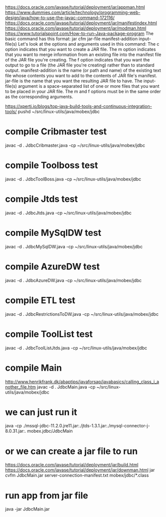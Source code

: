 https://docs.oracle.com/javase/tutorial/deployment/jar/appman.html
https://www.dummies.com/article/technology/programming-web-design/java/how-to-use-the-javac-command-172116/
https://docs.oracle.com/javase/tutorial/deployment/jar/manifestindex.html
https://docs.oracle.com/javase/tutorial/deployment/jar/modman.html
https://www.tutorialspoint.com/How-to-run-Java-package-program
The basic command has this format:
jar cfm jar-file manifest-addition input-file(s)
Let's look at the options and arguments used in this command:
The c option indicates that you want to create a JAR file.
The m option indicates that you want to merge information from an existing file into the manifest file of the JAR file you're creating.
The f option indicates that you want the output to go to a file (the JAR file you're creating) rather than to standard output.
manifest-addition is the name (or path and name) of the existing text file whose contents you want to add to the contents of JAR file's manifest.
jar-file is the name that you want the resulting JAR file to have.
The input-file(s) argument is a space-separated list of one or more files that you want to be placed in your JAR file.
The m and f options must be in the same order as the corresponding arguments.


https://xperti.io/blogs/top-java-build-tools-and-continuous-integration-tools/
pushd ~/src/linux-utils/java/mobex/jdbc
# compile Cribmaster test
javac -d . JdbcCribmaster.java -cp ~/src/linux-utils/java/mobex/jdbc
# compile Toolboss test
javac -d . JdbcToolBoss.java -cp ~/src/linux-utils/java/mobex/jdbc
# compile Jtds test
javac -d . JdbcJtds.java -cp ~/src/linux-utils/java/mobex/jdbc
# compile MySqlDW test
javac -d . JdbcMySqlDW.java -cp ~/src/linux-utils/java/mobex/jdbc
# compile AzureDW test
javac -d . JdbcAzureDW.java -cp ~/src/linux-utils/java/mobex/jdbc
# compile ETL test
javac -d . JdbcRestrictionsToDW.java -cp ~/src/linux-utils/java/mobex/jdbc
# compile ToolList test
javac -d . JdbcToolListJtds.java -cp ~/src/linux-utils/java/mobex/jdbc

# compile Main 
http://www.henrikfrank.dk/abaptips/javaforsap/javabasics/calling_class_i_another_file.htm
javac -d . JdbcMain.java -cp ~/src/linux-utils/java/mobex/jdbc
# we can just run it
java -cp ./mssql-jdbc-11.2.0.jre11.jar:./jtds-1.3.1.jar:./mysql-connector-j-8.0.31.jar:. mobex.jdbc/JdbcMain
# or we can create a jar file to run
https://docs.oracle.com/javase/tutorial/deployment/jar/build.html
https://docs.oracle.com/javase/tutorial/deployment/jar/downman.html
jar cvfm JdbcMain.jar server-connection-manifest.txt mobex/jdbc/*.class
# run app from jar file
java -jar JdbcMain.jar

